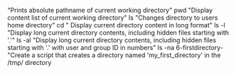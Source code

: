 "Prints absolute pathname of current working directory"
pwd
"Display content list of current working directory"
ls
"Changes directory to users home directory"
cd
" Display current directory content in long format"
ls -l
"Display long current directory contents, including hidden files starting with '.'"
ls -al
"Display long current directory contents, including hidden files starting with '.' with user and group ID in numbers"
ls -na
6-firstdirectory-"Create a script that creates a directory named 'my_first_directory' in the /tmp/ directory
